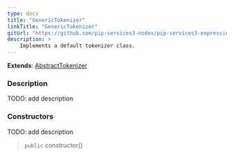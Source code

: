 ```yaml
---
type: docs
title: "GenericTokenizer"
linkTitle: "GenericTokenizer"
gitUrl: "https://github.com/pip-services3-nodex/pip-services3-expressions-nodex"
description: > 
    Implements a default tokenizer class.
---
```


**Extends**: [AbstractTokenizer](../../abstract_tokenizer)

### Description

TODO: add description

### Constructors
TODO: add description

> `public` constructor()